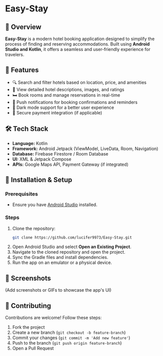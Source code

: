 # Easy-Stay

## 🏨 Overview
**Easy-Stay** is a modern hotel booking application designed to simplify the process of finding and reserving accommodations. Built using **Android Studio and Kotlin**, it offers a seamless and user-friendly experience for travelers.

## 🚀 Features
- 🔍 Search and filter hotels based on location, price, and amenities
- 🏨 View detailed hotel descriptions, images, and ratings
- 🛏️ Book rooms and manage reservations in real-time
- 🔔 Push notifications for booking confirmations and reminders
- 🌙 Dark mode support for a better user experience
- 🔗 Secure payment integration (if applicable)

## 🛠️ Tech Stack
- **Language:** Kotlin
- **Framework:** Android Jetpack (ViewModel, LiveData, Room, Navigation)
- **Database:** Firebase Firestore / Room Database
- **UI:** XML & Jetpack Compose
- **APIs:** Google Maps API, Payment Gateway (if integrated)

## 📂 Installation & Setup

### Prerequisites
- Ensure you have [Android Studio](https://developer.android.com/studio) installed.

### Steps
1. Clone the repository:
   ```sh
   git clone https://github.com/lucifer9973/Easy-Stay.git
   ```
2. Open Android Studio and select **Open an Existing Project**.
3. Navigate to the cloned repository and open the project.
4. Sync the Gradle files and install dependencies.
5. Run the app on an emulator or a physical device.

## 📸 Screenshots
(Add screenshots or GIFs to showcase the app's UI)

## 🤝 Contributing
Contributions are welcome! Follow these steps:
1. Fork the project
2. Create a new branch (`git checkout -b feature-branch`)
3. Commit your changes (`git commit -m 'Add new feature'`)
4. Push to the branch (`git push origin feature-branch`)
5. Open a Pull Request
